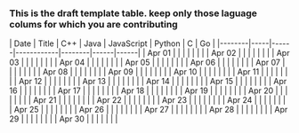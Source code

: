 ### This is the draft template table. keep only those laguage colums for which you are contributing 
| Date   | Title  | C++ | Java | JavaScript | Python | C    | Go   |
|--------|-----|------|------------|--------|------|------|
| Apr 01 |     |      |            |        |      |      |
| Apr 02 |     |      |            |        |      |      |
| Apr 03 |     |      |            |        |      |      |
| Apr 04 |     |      |            |        |      |      |
| Apr 05 |     |      |            |        |      |      |
| Apr 06 |     |      |            |        |      |      |
| Apr 07 |     |      |            |        |      |      |
| Apr 08 |     |      |            |        |      |      |
| Apr 09 |     |      |            |        |      |      |
| Apr 10 |     |      |            |        |      |      |
| Apr 11 |     |      |            |        |      |      |
| Apr 12 |     |      |            |        |      |      |
| Apr 13 |     |      |            |        |      |      |
| Apr 14 |     |      |            |        |      |      |
| Apr 15 |     |      |            |        |      |      |
| Apr 16 |     |      |            |        |      |      |
| Apr 17 |     |      |            |        |      |      |
| Apr 18 |     |      |            |        |      |      |
| Apr 19 |     |      |            |        |      |      |
| Apr 20 |     |      |            |        |      |      |
| Apr 21 |     |      |            |        |      |      |
| Apr 22 |     |      |            |        |      |      |
| Apr 23 |     |      |            |        |      |      |
| Apr 24 |     |      |            |        |      |      |
| Apr 25 |     |      |            |        |      |      |
| Apr 26 |     |      |            |        |      |      |
| Apr 27 |     |      |            |        |      |      |
| Apr 28 |     |      |            |        |      |      |
| Apr 29 |     |      |            |        |      |      |
| Apr 30 |     |      |            |        |      |      |
